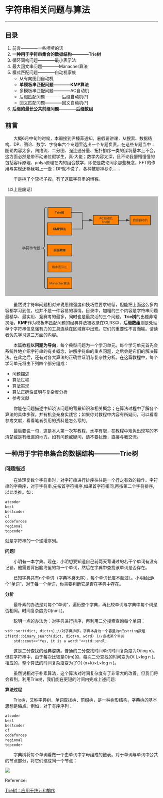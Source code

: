 # 字符串相关问题与算法 #
----
## 目录 ##
 1. 前言————一些啰嗦的话
 2. **一种用于字符串集合的数据结构————Trie树**
 3. 循环同构问题————最小表示法
 4. 最大回文串问题————Manacher算法
 5. 模式匹配问题————自动机家族
     * 从有向图到自动机
     * **单模板串匹配问题————KMP算法**
     * 多模板串匹配问题————AC自动机
     * 后缀匹配问题————后缀自动机(*)
     * 回文匹配问题————回文自动机(*)
 6. **后缀的最长公共前缀问题————后缀数组**

## 前言 ##

　　大概6月中旬的时候，本弱接到尹榛菲通知，暑假要讲课，从搜索、数据结构、DP、图论、数学、字符串六个专题里选出一个专题负责。在这些专题当中：
图论内容太多，网络流、二分图、强连通分量、拓扑排序一类的深坑基本上不会，这方面必然是带不动诸位假学生，真·大佬；数学内容太深，且不论我懵懵懂懂的包括容斥原理、polya原理在内的组合数学，即使是数论同余那些概念，FFT的作用与实现还够我喝上一壶；DP就不说了，各种被廖神秒杀……

　　于是挑了个软柿子捏，有了这篇字符串的博客。

（以上是废话）

 ![](images\字符串专题关系图.png)

　　虽然说字符串问题相对来说思维强度和技巧性要求较低，但能把上面这么多内容都学习到位，也并不是一件容易的事情。目录中，加粗的三个内容是字符串问题最精华、最实用、竞赛考的最多，同时也是最灵活的三个问题。**Trie树**的出题非常灵活，**KMP**作为模板串匹配问题的经典算法被收录在CLRS中，**后缀数组**则是处理单个字符串信息强有力的工具连续在区域赛中出现。它们的重要性不言而喻。请读者优先学习这三方面的内容。

　　本篇教程**以问题为导向**，每个典型问题为一个学习单元。每个学习单元首先会系统性地介绍字符串的有关概念，讲解字符串的重点问题，之后会是它们的解决算法。在此之后，还有对各大算法的正确性证明与复杂性分析。在这篇教程中，每个学习单元将由下列四个部分组成：

 * 问题描述
 * 算法过程
 * 算法实现
 * 算法正确性证明与复杂度分析
 * 参考文献

　　你能在问题描述中知晓该问题的背景知识和相关概念；在算法过程中了解各个算法的具体步骤，并有机会亲身实践它；如果你对教程中内容有所疑问，可以看看参考文献，看看笔者引用的资料是怎么写的。

　　最后要说一句，这是本人第一次写教程，水平有限，在教程中难免出现写的不清楚或是有纰漏的地方。如有问题或疑问，请不要犹豫，直接与我交流。

## 一种用于字符串集合的数据结构————Trie树

### 问题描述 ###

　　在处理复数个字符串时，对字符串进行排序往往是一个行之有效的操作。字符串的字典序，对于字符串,先按首字符排序,如果首字符相同,再按第二个字符排序,以此类推。如：

    atcoder
    best
    bestcoder
    cf
    codeforces
    regional
    topcoder
就是字符串的一个递增序列。

**问题1**

　　小明有一本字典。现在，小明想要知道自己前两天背诵过的若干个单词有没有记错，他需要背出脑海里的每一个单词，然后在字典中查找该单词是否存在。

　　已知字典共有n个单词（字典本身无序），每个单词长度不超过L。小明给出k个“单词”，对于每一个单词，你需要判断它是否在字典中存在。

**分析**

　　最朴素的办法是对每个“单词”，遍历整个字典，再比较单词与字典中每个词是否相同。时间复杂度为O(nmL)。

　　聪明一点的办法为：对字典进行排序，再利用二分搜索查询每个单词：

    std::sort(dict, dict+n);//对字典排序，字典本身为一个容量为n的string数组
    if(std::binary_search(dict, dict+n, word) )//查找某个单词
        std::cout<<"Yes, it is a word!"<<std::endl;
　　这是二分查找的经典姿势。普通的二分查找时间单词时间复杂度为O(log n)。但在字符串中，由于每次比较是O(m)的，每次二分查找的时间变为O( L×log n )。相应的，整个算法的时间复杂度变为了O( (n+k)×L×log n )。

　　虽然说相对于朴素算法，这个算法对时间复杂度有了非常大的改善。但我们将会看到，利用Trie树，我们能在更短的时间内完成上述问题:

**算法过程**

　　Trie树，又称字典树、单词查找树、前缀树，是一种树形结构。字典树的基本思想是缩点。例如，对于有序序列：

    atcoder
    best
    bestcoder
    cf
    codeforces
    regional
    topcoder

　　字典树将每个单词看做一个由单词中字母组成的链表。对于单词与单词中公共的节点部分，将它们缩成同一个节点：

![](images\字典树缩点.png)


Reference:

[Trie树：应用于统计和排序](http://blog.csdn.net/hguisu/article/details/8131559)
